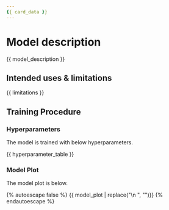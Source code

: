 ```yaml
---
{{ card_data }}
---
```


# Model description

{{ model_description }}

## Intended uses & limitations

{{ limitations }}

## Training Procedure

### Hyperparameters

The model is trained with below hyperparameters.

{{ hyperparameter_table }}

### Model Plot

The model plot is below.

{% autoescape false %}
  {{ model_plot | replace("\n             ", "")}}
{% endautoescape %}
